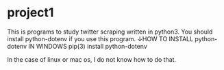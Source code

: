 # project1
This is programs to study twitter scraping written in python3.
You should install python-dotenv if you use this program.
↓HOW TO INSTALL python-dotenv IN WINDOWS
pip(3) install python-dotenv

In the case of linux or mac os, I do not know how to do that.
